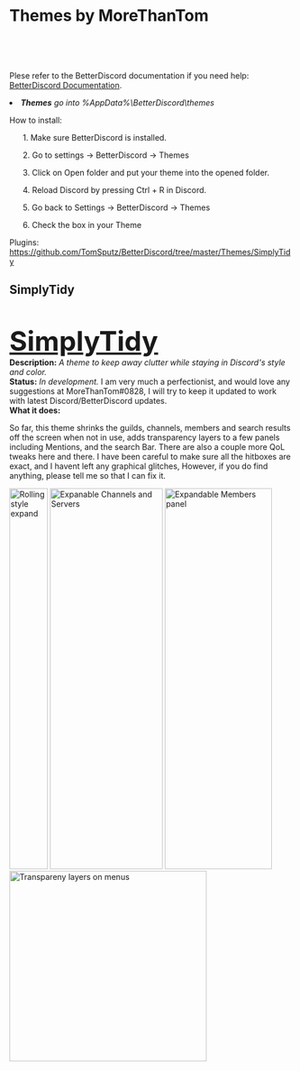 <h1>Themes by MoreThanTom</h1>

<br><div align=LEFT><br>

Plese refer to the  BetterDiscord documentation if you need help: <a href="https://betterdocs.net/">BetterDiscord Documentation</a>.

<li><i><b>Themes</b> go into %AppData%\BetterDiscord\themes</i>

How to install:
<ol>1. Make sure BetterDiscord is installed.</ol>
<ol>2. Go to settings -> BetterDiscord -> Themes</ol>
<ol>3. Click on Open folder and put your theme into the opened folder.</ol>
<ol>4. Reload Discord by pressing Ctrl + R in Discord.</ol>
<ol>5. Go back to Settings -> BetterDiscord -> Themes</ol>
<ol>6. Check the box in your Theme</ol>

Plugins: https://github.com/TomSputz/BetterDiscord/tree/master/Themes/SimplyTidy

<h2>SimplyTidy</h2><br>

<font size="25"><b><DIV ALIGN=LEFT><a href="https://github.com/TomSputz/BetterDiscord/blob/master/Themes/SimplyTidy/SimplyTidy.theme.css">SimplyTidy</a></div></b></font>
<b>Description:</b><i> A theme to keep away clutter while staying in Discord's style and color.</i><br>
<b>Status:</b> <i>In development.</i> I am very much a perfectionist, and would love any suggestions at MoreThanTom#0828, I will try to keep it updated to work with latest Discord/BetterDiscord updates.<br>
<b>What it does:</b>
<p>So far, this theme shrinks the guilds, channels, members and search results off the screen when not in use, adds transparency layers to a few panels including Mentions, and the search Bar. There are also a couple more QoL tweaks here and there. I have been careful to make sure all the hitboxes are exact, and I havent left any graphical glitches, However, if you do find anything, please tell me so that I can fix it.</p>
<img src="/../Screenshots/Themes/SimplyTidy/GuildReel.gif" width="68px" height="676px" display="flex" title="Rolling style expand"/>
<img src="/../Screenshots/Themes/SimplyTidy/ExpandChannels.gif" width="200px" height="676px" display="flex" title="Expanable Channels and Servers"/>
<img src="/../Screenshots/Themes/SimplyTidy/ExpandMembers.gif" width="190px" height="676px" display="flex" title="Expandable Members panel"/>
<img src="/../Screenshots/Themes/SimplyTidy/TransparentMenus.gif" width="350px" height="338px" display="flex" title="Transpareny layers on menus"/>
